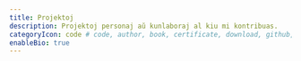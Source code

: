 ```yaml
---
title: Projektoj
description: Projektoj personaj aŭ kunlaboraj al kiu mi kontribuas.
categoryIcon: code # code, author, book, certificate, download, github, reviewer - default value is code
enableBio: true
---
```

